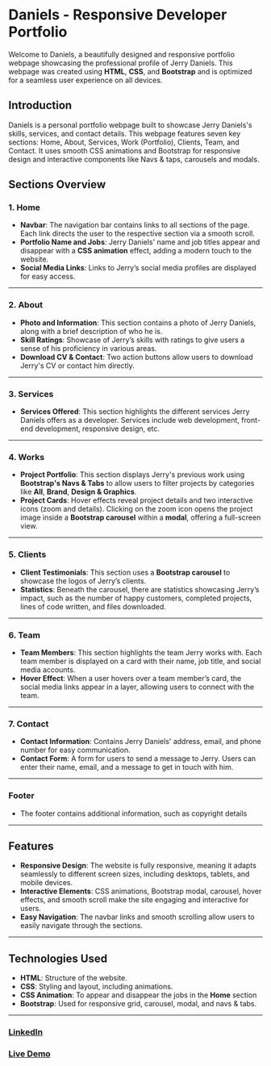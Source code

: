 # Daniels - Responsive Developer Portfolio

Welcome to Daniels, a beautifully designed and responsive portfolio webpage showcasing the professional profile of Jerry Daniels. This webpage was created using **HTML**, **CSS**, and **Bootstrap** and is optimized for a seamless user experience on all devices.

## Introduction

Daniels is a personal portfolio webpage built to showcase Jerry Daniels's skills, services, and contact details. This webpage features seven key sections: Home, About, Services, Work (Portfolio), Clients, Team, and Contact. It uses smooth CSS animations and Bootstrap for responsive design and interactive components like Navs & taps, carousels and modals.

## Sections Overview

### 1. Home

- **Navbar**: The navigation bar contains links to all sections of the page. Each link directs the user to the respective section via a smooth scroll.
- **Portfolio Name and Jobs**: Jerry Daniels' name and job titles appear and disappear with a **CSS animation** effect, adding a modern touch to the website.
- **Social Media Links**: Links to Jerry’s social media profiles are displayed for easy access.

---

### 2. About

- **Photo and Information**: This section contains a photo of Jerry Daniels, along with a brief description of who he is.
- **Skill Ratings**: Showcase of Jerry’s skills with ratings to give users a sense of his proficiency in various areas.
- **Download CV & Contact**: Two action buttons allow users to download Jerry's CV or contact him directly.

---

### 3. Services

- **Services Offered**: This section highlights the different services Jerry Daniels offers as a developer. Services include web development, front-end development, responsive design, etc.

---

### 4. Works

- **Project Portfolio**: This section displays Jerry's previous work using **Bootstrap's Navs & Tabs** to allow users to filter projects by categories like **All**, **Brand**, **Design & Graphics**.
- **Project Cards**: Hover effects reveal project details and two interactive icons (zoom and details). Clicking on the zoom icon opens the project image inside a **Bootstrap carousel** within a **modal**, offering a full-screen view.

---

### 5. Clients

- **Client Testimonials**: This section uses a **Bootstrap carousel** to showcase the logos of Jerry’s clients.
- **Statistics**: Beneath the carousel, there are statistics showcasing Jerry’s impact, such as the number of happy customers, completed projects, lines of code written, and files downloaded.

---

### 6. Team

- **Team Members**: This section highlights the team Jerry works with. Each team member is displayed on a card with their name, job title, and social media accounts.
- **Hover Effect**: When a user hovers over a team member’s card, the social media links appear in a layer, allowing users to connect with the team.

---

### 7. Contact

- **Contact Information**: Contains Jerry Daniels' address, email, and phone number for easy communication.
- **Contact Form**: A form for users to send a message to Jerry. Users can enter their name, email, and a message to get in touch with him.

---

### Footer

- The footer contains additional information, such as copyright details

---

## Features

- **Responsive Design**: The website is fully responsive, meaning it adapts seamlessly to different screen sizes, including desktops, tablets, and mobile devices.
- **Interactive Elements**: CSS animations, Bootstrap modal, carousel, hover effects, and smooth scroll make the site engaging and interactive for users.
- **Easy Navigation**: The navbar links and smooth scrolling allow users to easily navigate through the sections.

---

## Technologies Used

- **HTML**: Structure of the website.
- **CSS**: Styling and layout, including animations.
- **CSS Animation**: To appear and disappear the jobs in the **Home** section
- **Bootstrap**: Used for responsive grid, carousel, modal, and navs & tabs.

---

### [LinkedIn](https://www.linkedin.com/in/mohammed-ashraf0/)

### [Live Demo](https://mo-ashraf-elsayed.github.io/Daniels/)
